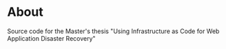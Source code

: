 # About
Source code for the Master's thesis "Using Infrastructure as Code for Web Application Disaster Recovery"
